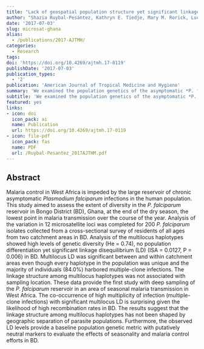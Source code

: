 ```yaml
---
title: "Lack of geospatial population structure yet significant linkage disequilibrium in the reservoir of *Plasmodium falciparum* in Bongo District, Ghana"
author: "Shazia Ruybal-Pesántez, Kathryn E. Tiedje, Mary M. Rorick, Lucas Amenga-Etego, Anita Ghansah, Abraham R. Oduro, Kwadwo A. Koram, and Karen P. Day"
date: '2017-07-03'
slug: microsat-ghana
alias:
  - /publications/2017-AJTMH/
categories:
  - Research
tags:
doi: 'https://doi.org/10.4269/ajtmh.17-0119'
publishDate: '2017-07-03'
publication_types:
  - '2'
publication: 'American Journal of Tropical Medicine and Hygiene'
summary: 'We examined the population genetics of the asymptomatic *P. falciparum* reservoir in Ghana.'
subtitle: 'We examined the population genetics of the asymptomatic *P. falciparum* reservoir in Ghana'
featured: yes
links:
- icon: doi
  icon_pack: ai
  name: Publication
  url: https://doi.org/10.4269/ajtmh.17-0119
- icon: file-pdf
  icon_pack: fas
  name: PDF
  url: /Ruybal-Pesantez_2017AJTHM.pdf
---
```


## Abstract 
Malaria control in West Africa is impeded by the large reservoir of chronic asymptomatic *Plasmodium falciparum* infections in the human population. This study aimed to assess the extent of diversity in the *P. falciparum* reservoir in Bongo District (BD), Ghana, at the end of the dry season, the lowest point in malaria transmission over the course of the year. Analysis of the variation in 12 microsatellite loci was completed for 200 *P. falciparum* isolates collected from a cross-sectional survey of residents of all ages from two catchment areas in BD. Analysis of the multilocus haplotypes showed high levels of genetic diversity (He = 0.74), no population differentiation yet significant linkage disequilibrium (LD) (ISA = 0.0127, P = 0.006) in BD. Multilocus LD was significant between and within catchment areas even though every haplotype in the population was unique and the majority of individuals (84.0%) harbored multiple-clone infections. The linkage structure among multilocus haplotypes was not associated with sampling location. These data provide the first study with deep sampling of the *P. falciparum* reservoir in an area of seasonal malaria transmission in West Africa. The co-occurrence of high multiplicity of infection (multiple-clone infections) with significant multilocus LD is surprising given the likelihood of high recombination rates in BD. The results suggest that the linkage structure among multilocus haplotypes has not been shaped by geographic separation of parasite populations. Furthermore, the observed LD levels provide a baseline population genetic metric with putatively neutral markers to evaluate the effects of seasonality and malaria control efforts in BD.
